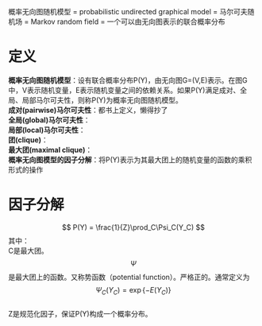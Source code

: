 概率无向图随机模型 = probabilistic undirected graphical model = 马尔可夫随机场 = Markov random field = 一个可以由无向图表示的联合概率分布

# 定义  
**概率无向图随机模型**：设有联合概率分布P(Y)，由无向图G=(V,E)表示。在图G中，V表示随机变量，E表示随机变量之间的依赖关系。如果P(Y)满足成对、全局、局部马尔可夫性，则称P(Y)为概率无向图随机模型。  
**成对(pairwise)马尔可夫性**：都书上定义，懒得抄了  
**全局(global)马尔可夫性**：  
**局部(local)马尔可夫性**：  
**团(clique)**：  
**最大团(maximal clique)**：  
**概率无向图模型的因子分解**：将P(Y)表示为其最大团上的随机变量的函数的乘积形式的操作  

# 因子分解
$$
P(Y) = \frac{1}{Z}\prod_C\Psi_C(Y_C)
$$
其中：  
C是最大团。  
$$\Psi$$是最大团上的函数。又称势函数（potential function）。严格正的。通常定义为$$\Psi_C(Y_C) = \exp\{-E(Y_C)\}$$  
Z是规范化因子，保证P(Y)构成一个概率分布。  
